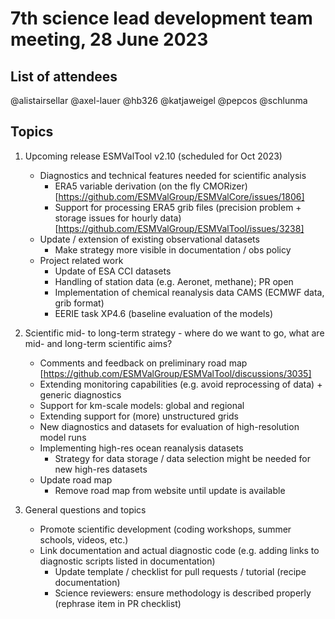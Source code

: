 # 7th science lead development team meeting, 28 June 2023

## List of attendees

@alistairsellar @axel-lauer @hb326 @katjaweigel @pepcos @schlunma

## Topics

1. Upcoming release ESMValTool v2.10 (scheduled for Oct 2023)
   * Diagnostics and technical features needed for scientific analysis
     - ERA5 variable derivation (on the fly CMORizer)
	   [https://github.com/ESMValGroup/ESMValCore/issues/1806]
     - Support for processing ERA5 grib files (precision problem + storage issues for hourly data)
       [https://github.com/ESMValGroup/ESMValTool/issues/3238]
   * Update / extension of existing observational datasets
     - Make strategy more visible in documentation / obs policy
   * Project related work
     - Update of ESA CCI datasets
     - Handling of station data (e.g. Aeronet, methane); PR open
     - Implementation of chemical reanalysis data CAMS (ECMWF data, grib format)
     - EERIE task XP4.6 (baseline evaluation of the models)

2. Scientific mid- to long-term strategy - where do we want to go, what are mid- and long-term scientific aims?
   * Comments and feedback on preliminary road map
     [https://github.com/ESMValGroup/ESMValTool/discussions/3035]
   * Extending monitoring capabilities (e.g. avoid reprocessing of data) + generic diagnostics
   * Support for km-scale models: global and regional
   * Extending support for (more) unstructured grids
   * New diagnostics and datasets for evaluation of high-resolution model runs
   * Implementing high-res ocean reanalysis datasets
     - Strategy for data storage / data selection might be needed for new high-res datasets
   * Update road map
     - Remove road map from website until update is available

3. General questions and topics
   * Promote scientific development (coding workshops, summer schools, videos, etc.)
   * Link documentation and actual diagnostic code (e.g. adding links to diagnostic scripts
     listed in documentation)
	 - Update template / checklist for pull requests / tutorial (recipe documentation)
     - Science reviewers: ensure methodology is described properly (rephrase item in PR checklist)